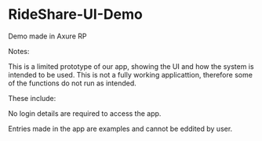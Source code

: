 # RideShare-UI-Demo
Demo made in Axure RP

Notes: 

This is a limited prototype of our app, showing the UI and how the system is intended to be used. 
This is not a fully working applicattion, therefore some of the functions do not run as intended.

These include:

No login details are required to access the app.

Entries made in the app are examples and cannot be eddited by user.
